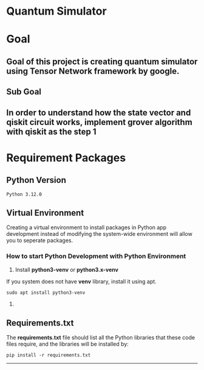 Quantum Simulator 
===

# Goal 

Goal of this project is creating quantum simulator using Tensor Network framework by google.
---

<!-- TODO -->
## Sub Goal

In order to understand how the state vector and qiskit circuit works, implement grover algorithm with qiskit as the step 1
---

# Requirement Packages

## Python Version
    Python 3.12.0 

## Virtual Environment
Creating a virtual environment to install packages in Python app development instead of modifying the system-wide environment will allow you to seperate packages.

### How to start Python Development with Python Environment
1. Install **python3-venv** or **python3.x-venv**

If you system does not have **venv** library, install it using apt.
>   
    sudo apt install python3-venv

1. 

## Requirements.txt
The **requirements.txt** file should list all the Python libraries that these code files require, and the libraries will be installed by:
>
    pip install -r requirements.txt
---